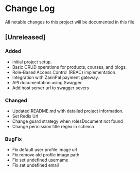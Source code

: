 # Change Log

All notable changes to this project will be documented in this file.

## [Unreleased]

### Added

- Initial project setup.
- Basic CRUD operations for products, courses, and blogs.
- Role-Based Access Control (RBAC) implementation.
- Integration with ZarinPal payment gateway.
- API documentation using Swagger.
- Add host server url to swagger severs 

### Changed
- Updated README.md with detailed project information.
- Set Redis Url
- Change guard strategy when rolesDocument not found 
- Change permission title regex in schema

### BugFix
- Fix default user profile image url
- Fix remove old profile image path
- Fix set undefined username 
- Fix set undefined email